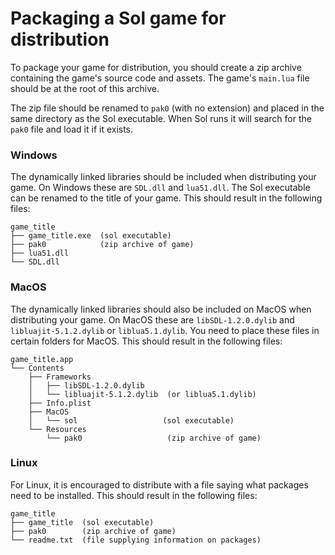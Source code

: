 # Packaging a Sol game for distribution

To package your game for distribution, you should create a zip archive containing the game's source code and assets. The game's `main.lua` file should be at the root of this archive.

The zip file should be renamed to `pak0` (with no extension) and placed in the same directory as the Sol executable. When Sol runs it will search for the `pak0` file and load it if it exists.

### Windows

The dynamically linked libraries should be included when distributing your game. On Windows these are `SDL.dll` and `lua51.dll`. The Sol executable can be renamed to the title of your game. This should result in the following files:

```
game_title
├── game_title.exe  (sol executable)
├── pak0            (zip archive of game)
├── lua51.dll
└── SDL.dll

```

### MacOS

The dynamically linked libraries should also be included on MacOS when distributing your game. On MacOS these are `libSDL-1.2.0.dylib` and `libluajit-5.1.2.dylib` or `liblua5.1.dylib`. You need to place these files in certain folders for MacOS. This should result in the following files:

```
game_title.app
└── Contents
    ├── Frameworks
    │   ├── libSDL-1.2.0.dylib
    │   └── libluajit-5.1.2.dylib  (or liblua5.1.dylib)
    ├── Info.plist
    ├── MacOS
    │   └── sol                   (sol executable)
    └── Resources
        └── pak0                   (zip archive of game)

```

### Linux

For Linux, it is encouraged to distribute with a file saying what packages need to be installed. This should result in the following files:

```
game_title
├── game_title  (sol executable)
├── pak0        (zip archive of game)
└── readme.txt  (file supplying information on packages)

```
